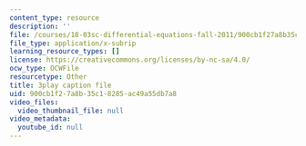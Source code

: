 ```yaml
---
content_type: resource
description: ''
file: /courses/18-03sc-differential-equations-fall-2011/900cb1f27a8b35c18285ac49a55db7a8_eyNm7XGJr4s.srt
file_type: application/x-subrip
learning_resource_types: []
license: https://creativecommons.org/licenses/by-nc-sa/4.0/
ocw_type: OCWFile
resourcetype: Other
title: 3play caption file
uid: 900cb1f2-7a8b-35c1-8285-ac49a55db7a8
video_files:
  video_thumbnail_file: null
video_metadata:
  youtube_id: null
---
```

